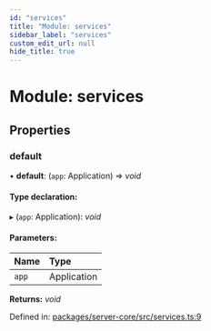 ```yaml
---
id: "services"
title: "Module: services"
sidebar_label: "services"
custom_edit_url: null
hide_title: true
---
```


# Module: services

## Properties

### default

• **default**: (`app`: Application) => *void*

#### Type declaration:

▸ (`app`: Application): *void*

#### Parameters:

Name | Type |
:------ | :------ |
`app` | Application |

**Returns:** *void*

Defined in: [packages/server-core/src/services.ts:9](https://github.com/xr3ngine/xr3ngine/blob/673ad6a5f/packages/server-core/src/services.ts#L9)
